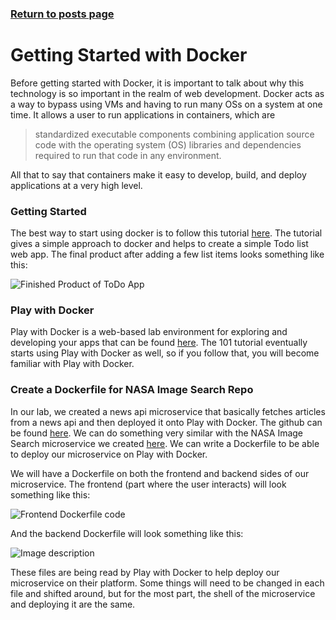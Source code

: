### [Return to posts page](posts)

# Getting Started with Docker

Before getting started with Docker, it is important to talk about why this technology is so important in the realm of web development. Docker acts as a way to bypass using VMs and having to run many OSs on a system at one time. It allows a user to run applications in containers, which are 
> standardized executable components combining application source code with the operating system (OS) libraries and dependencies required to run that code in any environment.

All that to say that containers make it easy to develop, build, and deploy applications at a very high level. 

### Getting Started
The best way to start using docker is to follow this tutorial [here](https://www.docker.com/101-tutorial). The tutorial gives a simple approach to docker and helps to create a simple Todo list web app. The final product after adding a few list items looks something like this:

![Finished Product of ToDo App](https://dev-to-uploads.s3.amazonaws.com/uploads/articles/r5zwqulwxm1uwxiwfxvm.png)

### Play with Docker
Play with Docker is a web-based lab environment for exploring and developing your apps that can be found [here](https://www.docker.com/play-with-docker). The 101 tutorial eventually starts using Play with Docker as well, so if you follow that, you will become familiar with Play with Docker.

### Create a Dockerfile for NASA Image Search Repo
In our lab, we created a news api microservice that basically fetches articles from a news api and then deployed it onto Play with Docker. The github can be found [here](https://github.com/heyMP/news-api-workshop). We can do something very similar with the NASA Image Search microservice we created [here](https://github.com/IST402-Group-E/ip-project). We can write a Dockerfile to be able to deploy our microservice on Play with Docker.

We will have a Dockerfile on both the frontend and backend sides of our microservice. The frontend (part where the user interacts) will look something like this:

![Frontend Dockerfile code](https://dev-to-uploads.s3.amazonaws.com/uploads/articles/q4dgf1o070arebejwj3n.png)

And the backend Dockerfile will look something like this:

![Image description](https://dev-to-uploads.s3.amazonaws.com/uploads/articles/9no9dplejr4cz79waqy4.png)

These files are being read by Play with Docker to help deploy our microservice on their platform. Some things will need to be changed in each file and shifted around, but for the most part, the shell of the microservice and deploying it are the same.